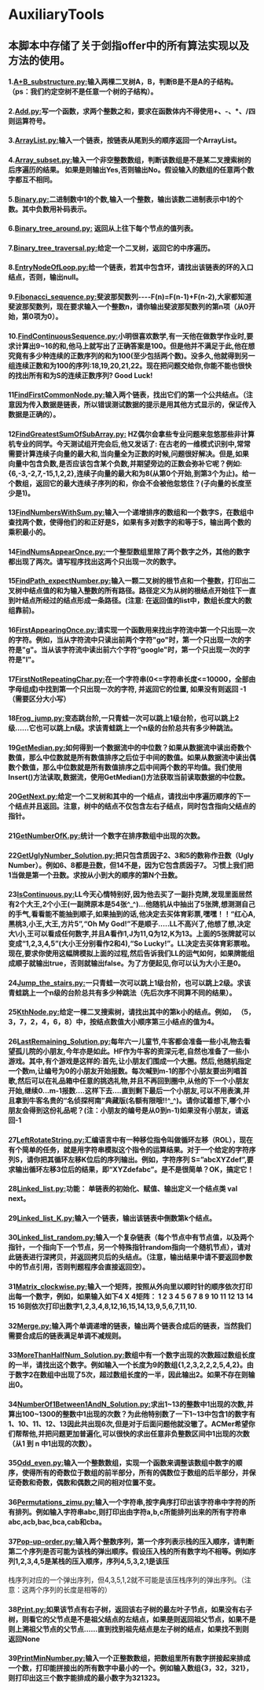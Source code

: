 # AuxiliaryTools
## 本脚本中存储了关于剑指offer中的所有算法实现以及方法的使用。
#### 1.[A+B_substructure.py:](https://github.com/Shajiu/Algorithm/blob/master/Offer_Code/Offer_Code/A%2BB_substructure.py)输入两棵二叉树A，B，判断B是不是A的子结构。（ps：我们约定空树不是任意一个树的子结构）。
#### 2.[Add.py:](https://github.com/Shajiu/Algorithm/blob/master/Offer_Code/Offer_Code/Add.py)写一个函数，求两个整数之和，要求在函数体内不得使用+、-、*、/四则运算符号。
#### 3.[ArrayList.py:](https://github.com/Shajiu/Algorithm/blob/master/Offer_Code/Offer_Code/ArrayList.py)输入一个链表，按链表从尾到头的顺序返回一个ArrayList。
#### 4.[Array_subset.py:](https://github.com/Shajiu/Algorithm/blob/master/Offer_Code/Offer_Code/Array_subset.py)输入一个非空整数数组，判断该数组是不是某二叉搜索树的后序遍历的结果。 如果是则输出Yes,否则输出No。假设输入的数组的任意两个数字都互不相同。
#### 5.[Binary.py:](https://github.com/Shajiu/Algorithm/blob/master/Offer_Code/Offer_Code/Binary.py)二进制数中1的个数,输入一个整数，输出该数二进制表示中1的个数。其中负数用补码表示。
#### 6.[Binary_tree_around.py:](https://github.com/Shajiu/Algorithm/blob/master/Offer_Code/Offer_Code/Binary_tree_around.py) 返回从上往下每个节点的值列表。
#### 7.[Binary_tree_traversal.py:](https://github.com/Shajiu/Algorithm/blob/master/Offer_Code/Offer_Code/Binary_tree_traversal.py)给定一个二叉树，返回它的中序遍历。
#### 8.[EntryNodeOfLoop.py:](https://github.com/Shajiu/Algorithm/blob/master/Offer_Code/Offer_Code/EntryNodeOfLoop.py)给一个链表，若其中包含环，请找出该链表的环的入口结点，否则，输出null。
#### 9.[Fibonacci_sequence.py:](https://github.com/Shajiu/Algorithm/blob/master/Offer_Code/Offer_Code/Fibonacci_sequence.py)斐波那契数列----F(n)=F(n-1)+F(n-2),大家都知道斐波那契数列，现在要求输入一个整数n，请你输出斐波那契数列的第n项（从0开始，第0项为0）。
#### 10.[FindContinuousSequence.py:](https://github.com/Shajiu/Algorithm/blob/master/Offer_Code/Offer_Code/FindContinuousSequence.py)小明很喜欢数学,有一天他在做数学作业时,要求计算出9~16的和,他马上就写出了正确答案是100。但是他并不满足于此,他在想究竟有多少种连续的正数序列的和为100(至少包括两个数)。没多久,他就得到另一组连续正数和为100的序列:18,19,20,21,22。现在把问题交给你,你能不能也很快的找出所有和为S的连续正数序列? Good Luck!
#### 11[FindFirstCommonNode.py:](https://github.com/Shajiu/Algorithm/blob/master/Offer_Code/Offer_Code/FindFirstCommonNode.py)输入两个链表，找出它们的第一个公共结点。（注意因为传入数据是链表，所以错误测试数据的提示是用其他方式显示的，保证传入数据是正确的）。
#### 12[FindGreatestSumOfSubArray.py:](https://github.com/Shajiu/Algorithm/blob/master/Offer_Code/Offer_Code/FindGreatestSumOfSubArray.py) HZ偶尔会拿些专业问题来忽悠那些非计算机专业的同学。今天测试组开完会后,他又发话了: 在古老的一维模式识别中,常常需要计算连续子向量的最大和,当向量全为正数的时候,问题很好解决。但是,如果向量中包含负数,是否应该包含某个负数,并期望旁边的正数会弥补它呢？例如:{6,-3,-2,7,-15,1,2,2},连续子向量的最大和为8(从第0个开始,到第3个为止)。给一个数组，返回它的最大连续子序列的和，你会不会被他忽悠住？(子向量的长度至少是1)。
#### 13[FindNumbersWithSum.py:](https://github.com/Shajiu/Algorithm/blob/master/Offer_Code/Offer_Code/FindNumbersWithSum.py)输入一个递增排序的数组和一个数字S，在数组中查找两个数，使得他们的和正好是S，如果有多对数字的和等于S，输出两个数的乘积最小的。
#### 14[FindNumsAppearOnce.py:](https://github.com/Shajiu/Algorithm/blob/master/Offer_Code/Offer_Code/FindNumsAppearOnce.py)一个整型数组里除了两个数字之外，其他的数字都出现了两次。请写程序找出这两个只出现一次的数字。
#### 15[FindPath_expectNumber.py:](https://github.com/Shajiu/Algorithm/blob/master/Offer_Code/Offer_Code/FindPath_expectNumber.py)输入一颗二叉树的根节点和一个整数，打印出二叉树中结点值的和为输入整数的所有路径。路径定义为从树的根结点开始往下一直到叶结点所经过的结点形成一条路径。(注意: 在返回值的list中，数组长度大的数组靠前)。
#### 16[FirstAppearingOnce.py:](https://github.com/Shajiu/Algorithm/blob/master/Offer_Code/Offer_Code/FirstAppearingOnce.py:)请实现一个函数用来找出字符流中第一个只出现一次的字符。例如，当从字符流中只读出前两个字符"go"时，第一个只出现一次的字符是"g"。当从该字符流中读出前六个字符“google"时，第一个只出现一次的字符是"l"。
#### 17[FirstNotRepeatingChar.py:](https://github.com/Shajiu/Algorithm/blob/master/Offer_Code/Offer_Code/FirstNotRepeatingChar.py)在一个字符串(0<=字符串长度<=10000，全部由字母组成)中找到第一个只出现一次的字符, 并返回它的位置, 如果没有则返回 -1（需要区分大小写）
#### 18[Frog_jump.py:](https://github.com/Shajiu/Algorithm/blob/master/Offer_Code/Offer_Code/Frog_jump.py)变态跳台阶,一只青蛙一次可以跳上1级台阶，也可以跳上2级……它也可以跳上n级。求该青蛙跳上一个n级的台阶总共有多少种跳法。
#### 19[GetMedian.py:](https://github.com/Shajiu/Algorithm/blob/master/Offer_Code/Offer_Code/GetMedian.py)如何得到一个数据流中的中位数？如果从数据流中读出奇数个数值，那么中位数就是所有数值排序之后位于中间的数值。如果从数据流中读出偶数个数值，那么中位数就是所有数值排序之后中间两个数的平均值。我们使用Insert()方法读取,数据流，使用GetMedian()方法获取当前读取数据的中位数。
#### 20[GetNext.py:](https://github.com/Shajiu/Algorithm/blob/master/Offer_Code/Offer_Code/GetNext.py)给定一个二叉树和其中的一个结点，请找出中序遍历顺序的下一个结点并且返回。注意，树中的结点不仅包含左右子结点，同时包含指向父结点的指针。
#### 21[GetNumberOfK.py:](https://github.com/Shajiu/Algorithm/blob/master/Offer_Code/Offer_Code/GetNumberOfK.py)统计一个数字在排序数组中出现的次数。
#### 22[GetUglyNumber_Solution.py:](https://github.com/Shajiu/Algorithm/blob/master/Offer_Code/Offer_Code/GetUglyNumber_Solution.py)把只包含质因子2、3和5的数称作丑数（Ugly Number）。例如6、8都是丑数，但14不是，因为它包含质因子7。 习惯上我们把1当做是第一个丑数。求按从小到大的顺序的第N个丑数。
#### 23[IsContinuous.py:](https://github.com/Shajiu/Algorithm/blob/master/Offer_Code/Offer_Code/IsContinuous.py)LL今天心情特别好,因为他去买了一副扑克牌,发现里面居然有2个大王,2个小王(一副牌原本是54张^_^)...他随机从中抽出了5张牌,想测测自己的手气,看看能不能抽到顺子,如果抽到的话,他决定去买体育彩票,嘿嘿！！“红心A,黑桃3,小王,大王,方片5”,“Oh My God!”不是顺子.....LL不高兴了,他想了想,决定大\小,王可以看成任何数字,并且A看作1,J为11,Q为12,K为13。上面的5张牌就可以变成“1,2,3,4,5”(大小王分别看作2和4),“So Lucky!”。LL决定去买体育彩票啦。现在,要求你使用这幅牌模拟上面的过程,然后告诉我们LL的运气如何，如果牌能组成顺子就输出true，否则就输出false。为了方便起见,你可以认为大小王是0。
#### 24[Jump_the_stairs.py:](https://github.com/Shajiu/Algorithm/blob/master/Offer_Code/Offer_Code/Jump_the_stairs.py)一只青蛙一次可以跳上1级台阶，也可以跳上2级。求该青蛙跳上一个n级的台阶总共有多少种跳法（先后次序不同算不同的结果）。
#### 25[KthNode.py:](https://github.com/Shajiu/Algorithm/blob/master/Offer_Code/Offer_Code/KthNode.py)给定一棵二叉搜索树，请找出其中的第k小的结点。例如， （5，3，7，2，4，6，8）中，按结点数值大小顺序第三小结点的值为4。
#### 26[LastRemaining_Solution.py:](https://github.com/Shajiu/Algorithm/blob/master/Offer_Code/Offer_Code/LastRemaining_Solution.py)每年六一儿童节,牛客都会准备一些小礼物去看望孤儿院的小朋友,今年亦是如此。HF作为牛客的资深元老,自然也准备了一些小游戏。其中,有个游戏是这样的:首先,让小朋友们围成一个大圈。然后,他随机指定一个数m,让编号为0的小朋友开始报数。每次喊到m-1的那个小朋友要出列唱首歌,然后可以在礼品箱中任意的挑选礼物,并且不再回到圈中,从他的下一个小朋友开始,继续0...m-1报数....这样下去....直到剩下最后一个小朋友,可以不用表演,并且拿到牛客名贵的“名侦探柯南”典藏版(名额有限哦!!^_^)。请你试着想下,哪个小朋友会得到这份礼品呢？(注：小朋友的编号是从0到n-1)如果没有小朋友，请返回-1
#### 27[LeftRotateString.py:](https://github.com/Shajiu/Algorithm/blob/master/Offer_Code/Offer_Code/LeftRotateString.py)汇编语言中有一种移位指令叫做循环左移（ROL），现在有个简单的任务，就是用字符串模拟这个指令的运算结果。对于一个给定的字符序列S，请你把其循环左移K位后的序列输出。例如，字符序列 S=”abcXYZdef”,要求输出循环左移3位后的结果，即“XYZdefabc”。是不是很简单？OK，搞定它！
#### 28[Linked_list.py:](https://github.com/Shajiu/Algorithm/blob/master/Offer_Code/Offer_Code/Linked_list.py)功能： 单链表的初始化、赋值、输出定义一个结点类    val   next。
#### 29[Linked_list_K.py:](https://github.com/Shajiu/Algorithm/blob/master/Offer_Code/Offer_Code/Linked_list_K.py)输入一个链表，输出该链表中倒数第k个结点。
#### 30[Linked_list_random.py:](https://github.com/Shajiu/Algorithm/blob/master/Offer_Code/Offer_Code/Linked_list_random.py)输入一个复杂链表（每个节点中有节点值，以及两个指针，一个指向下一个节点，另一个特殊指针random指向一个随机节点），请对此链表进行深拷贝，并返回拷贝后的头结点。（注意，输出结果中请不要返回参数中的节点引用，否则判题程序会直接返回空）。
#### 31[Matrix_clockwise.py:](https://github.com/Shajiu/Algorithm/blob/master/Offer_Code/Offer_Code/Matrix_clockwise.py)输入一个矩阵，按照从外向里以顺时针的顺序依次打印出每一个数字，例如，如果输入如下4 X 4矩阵： 1 2 3 4 5 6 7 8 9 10 11 12 13 14 15 16则依次打印出数字1,2,3,4,8,12,16,15,14,13,9,5,6,7,11,10.
#### 32[Merge.py:](https://github.com/Shajiu/Algorithm/blob/master/Offer_Code/Offer_Code/Merge.py)输入两个单调递增的链表，输出两个链表合成后的链表，当然我们需要合成后的链表满足单调不减规则。
#### 33[MoreThanHalfNum_Solution.py:](https://github.com/Shajiu/Algorithm/blob/master/Offer_Code/Offer_Code/MoreThanHalfNum_Solution.py)数组中有一个数字出现的次数超过数组长度的一半，请找出这个数字。例如输入一个长度为9的数组{1,2,3,2,2,2,5,4,2}。由于数字2在数组中出现了5次，超过数组长度的一半，因此输出2。如果不存在则输出0。
#### 34[NumberOf1Between1AndN_Solution.py:](https://github.com/Shajiu/Algorithm/blob/master/Offer_Code/Offer_Code/NumberOf1Between1AndN_Solution.py)求出1~13的整数中1出现的次数,并算出100~1300的整数中1出现的次数？为此他特别数了一下1~13中包含1的数字有1、10、11、12、13因此共出现6次,但是对于后面问题他就没辙了。ACMer希望你们帮帮他,并把问题更加普遍化,可以很快的求出任意非负整数区间中1出现的次数（从1 到 n 中1出现的次数）。
#### 35[Odd_even.py:](https://github.com/Shajiu/Algorithm/blob/master/Offer_Code/Offer_Code/Odd_even.py)输入一个整数数组，实现一个函数来调整该数组中数字的顺序，使得所有的奇数位于数组的前半部分，所有的偶数位于数组的后半部分，并保证奇数和奇数，偶数和偶数之间的相对位置不变。
#### 36[Permutations_zimu.py:](https://github.com/Shajiu/Algorithm/blob/master/Offer_Code/Offer_Code/Permutations_zimu.py)输入一个字符串,按字典序打印出该字符串中字符的所有排列。例如输入字符串abc,则打印出由字符a,b,c所能排列出来的所有字符串abc,acb,bac,bca,cab和cba。
#### 37[Pop-up-order.py:](https://github.com/Shajiu/Algorithm/blob/master/Offer_Code/Offer_Code/Pop-up-order.py)输入两个整数序列，第一个序列表示栈的压入顺序，请判断第二个序列是否可能为该栈的弹出顺序。假设压入栈的所有数字均不相等。例如序列1,2,3,4,5是某栈的压入顺序，序列4,5,3,2,1是该压
栈序列对应的一个弹出序列，但4,3,5,1,2就不可能是该压栈序列的弹出序列。（注意：这两个序列的长度是相等的）
#### 38[Print.py:](https://github.com/Shajiu/Algorithm/blob/master/Offer_Code/Offer_Code/Print.py)如果该节点有右子树，返回该右子树的最左叶子节点，如果没有右子树，则看它的父节点是不是祖父结点的左结点，如果是则返回祖父节点，如果不是则上溯祖父节点的父节点……直到找到祖先结点是左子树的结点，如果找不到则返回None
#### 39[PrintMinNumber.py:](https://github.com/Shajiu/Algorithm/blob/master/Offer_Code/Offer_Code/PrintMinNumber.py)输入一个正整数数组，把数组里所有数字拼接起来排成一个数，打印能拼接出的所有数字中最小的一个。例如输入数组{3，32，321}，则打印出这三个数字能排成的最小数字为321323。
